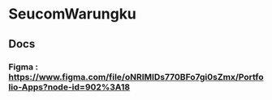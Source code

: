 # SeucomWarungku
## Docs 
### Figma : https://www.figma.com/file/oNRIMlDs770BFo7gi0sZmx/Portfolio-Apps?node-id=902%3A18
